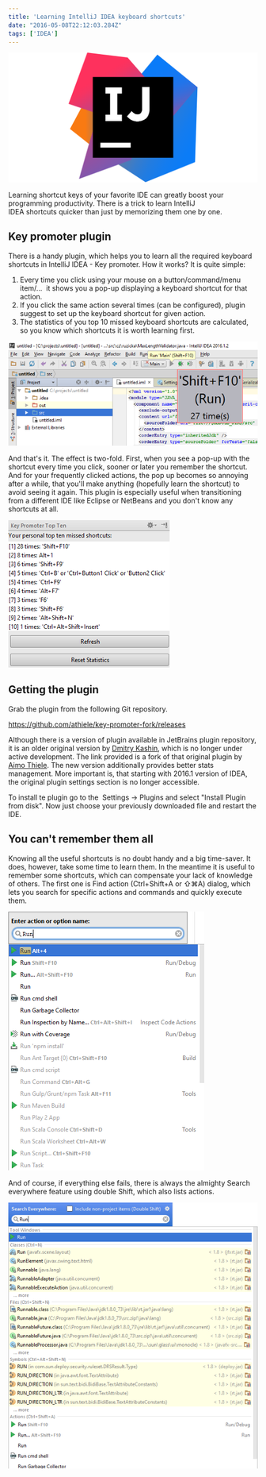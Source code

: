 ```yaml
---
title: 'Learning IntelliJ IDEA keyboard shortcuts'
date: "2016-05-08T22:12:03.284Z"
tags: ['IDEA']
---
```

![idea](./IntelliJIDEA_icon.png) 

Learning shortcut keys of your favorite IDE can greatly boost your programming productivity. There is a trick to learn IntelliJ IDEA shortcuts quicker than just by memorizing them one by one.

Key promoter plugin
-------------------

There is a handy plugin, which helps you to learn all the required keyboard shortcuts in IntelliJ IDEA - Key promoter. How it works? It is quite simple:

1.  Every time you click using your mouse on a button/command/menu item/\...  it shows you a pop-up displaying a keyboard shortcut for that action.
2.  If you click the same action several times (can be configured), plugin suggest to set up the keyboard shortcut for given action.
3.  The statistics of you top 10 missed keyboard shortcuts are calculated, so you know which shortcuts it is worth learning first.

![key-promoter](./key-promoter.png)

And that\'s it. The effect is two-fold. First, when you see a pop-up with the shortcut every time you click, sooner or later you remember the shortcut. And for your frequently clicked actions, the pop up becomes so annoying after a while, that you\'ll make anything (hopefully learn the shortcut) to avoid seeing it again. This plugin is especially useful when transitioning from a different IDE like Eclipse or NetBeans and you don\'t know any shortcuts at all.

![key-promoter-stats](./key-promoter-stats.png)

Getting the plugin
------------------

Grab the plugin from the following Git repository. 

<https://github.com/athiele/key-promoter-fork/releases>

Although there is a version of plugin available in JetBrains plugin repository, it is an older original version by [Dmitry Kashin](https://www.linkedin.com/in/kadim), which is no longer under active development. The link provided is a fork of that original plugin by [Aimo Thiele](https://github.com/athiele). The new version additionally provides better stats management. More important is, that starting with 2016.1 version of IDEA, the original plugin settings section is no longer accessible.

To install te plugin go to the  Settings → Plugins and select \"Install Plugin from disk\". Now just choose your previously downloaded file and restart the IDE.

You can\'t remember them all
----------------------------

Knowing all the useful shortcuts is no doubt handy and a big time-saver. It does, however, take some time to learn them. In the meantime it is useful to remember some shortcuts, which can compensate your lack of knowledge of others. The first one is Find action (Ctrl+Shift+A or ⇧⌘A) dialog, which lets you search for specific actions and commands and quickly execute them.

![find-action-popup](./find-action-popup.png)

 And of course, if everything else fails, there is always the almighty Search everywhere feature using double Shift, which also lists actions. 
 
 ![search-everywhe-repopup](./search-everywhe-repopup.png)
